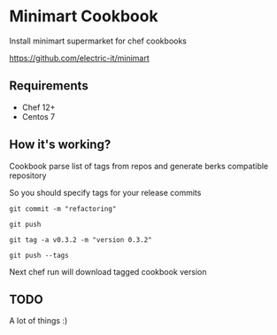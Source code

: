 # Minimart Cookbook

Install minimart supermarket for chef cookbooks

https://github.com/electric-it/minimart

## Requirements

* Chef 12+
* Centos 7

## How it's working?

Cookbook parse list of tags from repos and generate berks compatible repository

So you should specify tags for your release commits

```
git commit -m "refactoring"

git push

git tag -a v0.3.2 -m "version 0.3.2"

git push --tags
```

Next chef run will download tagged cookbook version

## TODO

A lot of things :)
